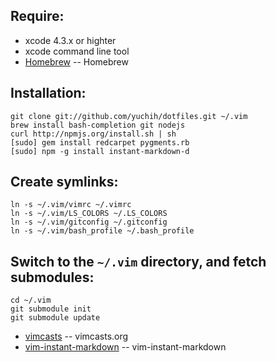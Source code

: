 Require:
-------
* xcode 4.3.x or highter
* xcode command line tool
* [Homebrew](http://mxcl.github.com/homebrew/) -- Homebrew

Installation:
------------
    git clone git://github.com/yuchih/dotfiles.git ~/.vim
    brew install bash-completion git nodejs
    curl http://npmjs.org/install.sh | sh
    [sudo] gem install redcarpet pygments.rb
    [sudo] npm -g install instant-markdown-d

Create symlinks:
---------------

    ln -s ~/.vim/vimrc ~/.vimrc
    ln -s ~/.vim/LS_COLORS ~/.LS_COLORS
    ln -s ~/.vim/gitconfig ~/.gitconfig
    ln -s ~/.vim/bash_profile ~/.bash_profile

Switch to the `~/.vim` directory, and fetch submodules:
------------------------------------------------------

    cd ~/.vim
    git submodule init
    git submodule update

* [vimcasts](http://vimcasts.org/episodes/synchronizing-plugins-with-git-submodules-and-pathogen/) -- vimcasts.org
* [vim-instant-markdown](https://github.com/suan/vim-instant-markdown.git) -- vim-instant-markdown
